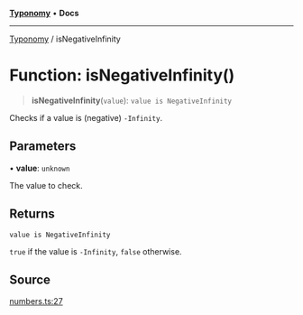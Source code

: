 [**Typonomy**](../README.md) • **Docs**

***

[Typonomy](../globals.md) / isNegativeInfinity

# Function: isNegativeInfinity()

> **isNegativeInfinity**(`value`): `value is NegativeInfinity`

Checks if a value is (negative) `-Infinity`.

## Parameters

• **value**: `unknown`

The value to check.

## Returns

`value is NegativeInfinity`

`true` if the value is `-Infinity`, `false` otherwise.

## Source

[numbers.ts:27](https://github.com/softcraft-development/typonomy/blob/eea886e2cab97560257369acf8e7d17e5016c6e5/src/numbers.ts#L27)
